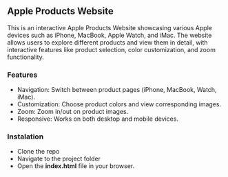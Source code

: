 ## Apple Products Website
This is an interactive Apple Products Website showcasing various Apple devices such as iPhone, MacBook, Apple Watch, and iMac. The website allows users to explore different products and view them in detail, with interactive features like product selection, color customization, and zoom functionality.

### Features
- Navigation: Switch between product pages (iPhone, MacBook, Watch, iMac).
- Customization: Choose product colors and view corresponding images.
- Zoom: Zoom in/out on product images.
- Responsive: Works on both desktop and mobile devices.

### Instalation
- Clone the repo
- Navigate to the project folder
- Open the **index.html** file in your browser.

